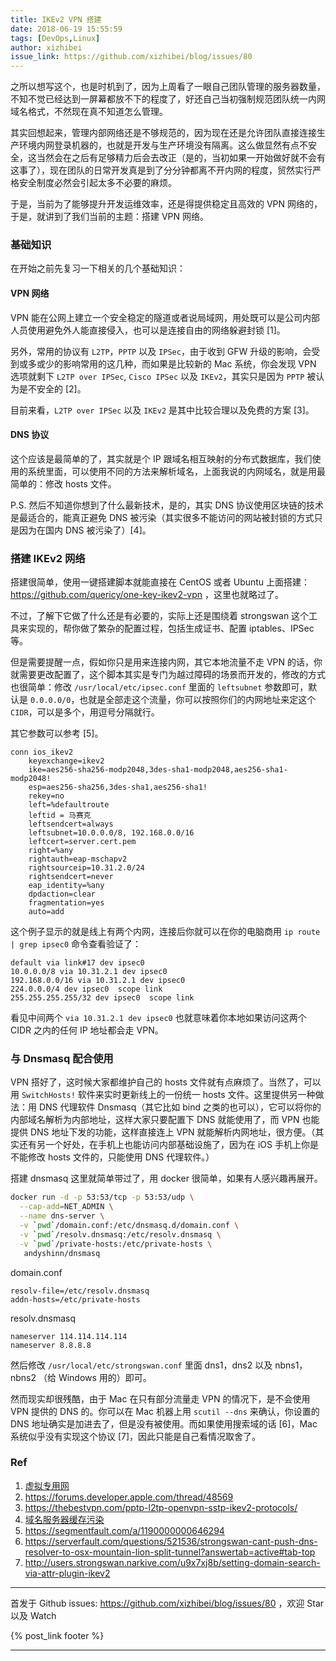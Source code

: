 ```yaml
---
title: IKEv2 VPN 搭建
date: 2018-06-19 15:55:59
tags: [DevOps,Linux]
author: xizhibei
issue_link: https://github.com/xizhibei/blog/issues/80
---
```

<!-- en_title: setting-up-ikev2-vpn -->

之所以想写这个，也是时机到了，因为上周看了一眼自己团队管理的服务器数量，不知不觉已经达到一屏幕都放不下的程度了，好还自己当初强制规范团队统一内网域名格式，不然现在真不知道怎么管理。

其实回想起来，管理内部网络还是不够规范的，因为现在还是允许团队直接连接生产环境内网登录机器的，也就是开发与生产环境没有隔离。这么做显然有点不安全，这当然会在之后有足够精力后会去改正（是的，当初如果一开始做好就不会有这事了），现在团队的日常开发真是到了分分钟都离不开内网的程度，贸然实行严格安全制度必然会引起太多不必要的麻烦。

于是，当前为了能够提升开发运维效率，还是得提供稳定且高效的 VPN 网络的，于是，就讲到了我们当前的主题：搭建 VPN 网络。

### 基础知识
在开始之前先复习一下相关的几个基础知识：

#### VPN 网络
VPN 能在公网上建立一个安全稳定的隧道或者说局域网，用处既可以是公司内部人员使用避免外人能直接侵入，也可以是连接自由的网络躲避封锁 [1]。

另外，常用的协议有 `L2TP`，`PPTP` 以及 `IPSec`，由于收到 GFW 升级的影响，会受到或多或少的影响常用的这几种，而如果是比较新的 Mac 系统，你会发现 VPN 选项就剩下 `L2TP over IPSec`, `Cisco IPSec` 以及 `IKEv2`，其实只是因为 `PPTP` 被认为是不安全的 [2]。

目前来看，`L2TP over IPSec` 以及 `IKEv2` 是其中比较合理以及免费的方案 [3]。

#### DNS 协议
这个应该是最简单的了，其实就是个 IP 跟域名相互映射的分布式数据库，我们使用的系统里面，可以使用不同的方法来解析域名，上面我说的内网域名，就是用最简单的：修改 hosts 文件。

P.S. 然后不知道你想到了什么最新技术，是的，其实 DNS 协议使用区块链的技术是最适合的，能真正避免 DNS 被污染（其实很多不能访问的网站被封锁的方式只是因为在国内 DNS 被污染了）[4]。

### 搭建 IKEv2 网络
搭建很简单，使用一键搭建脚本就能直接在 CentOS 或者 Ubuntu 上面搭建：https://github.com/quericy/one-key-ikev2-vpn ，这里也就略过了。

不过，了解下它做了什么还是有必要的，实际上还是围绕着 strongswan 这个工具来实现的，帮你做了繁杂的配置过程，包括生成证书、配置 iptables、IPSec 等。

但是需要提醒一点，假如你只是用来连接内网，其它本地流量不走 VPN 的话，你就需要更改配置了，这个脚本其实是专门为越过障碍的场景而开发的，修改的方式也很简单：修改 `/usr/local/etc/ipsec.conf` 里面的 `leftsubnet` 参数即可，默认是 `0.0.0.0/0`，也就是全部走这个流量，你可以按照你们的内网地址来定这个 `CIDR`，可以是多个，用逗号分隔就行。

其它参数可以参考 [5]。

```
conn ios_ikev2
    keyexchange=ikev2
    ike=aes256-sha256-modp2048,3des-sha1-modp2048,aes256-sha1-modp2048!
    esp=aes256-sha256,3des-sha1,aes256-sha1!
    rekey=no
    left=%defaultroute
    leftid = 马赛克
    leftsendcert=always
    leftsubnet=10.0.0.0/8, 192.168.0.0/16
    leftcert=server.cert.pem
    right=%any
    rightauth=eap-mschapv2
    rightsourceip=10.31.2.0/24
    rightsendcert=never
    eap_identity=%any
    dpdaction=clear
    fragmentation=yes
    auto=add
```

这个例子显示的就是线上有两个内网，连接后你就可以在你的电脑商用 `ip route | grep ipsec0` 命令查看验证了：

```
default via link#17 dev ipsec0
10.0.0.0/8 via 10.31.2.1 dev ipsec0
192.168.0.0/16 via 10.31.2.1 dev ipsec0
224.0.0.0/4 dev ipsec0  scope link
255.255.255.255/32 dev ipsec0  scope link
```

看见中间两个 `via 10.31.2.1 dev ipsec0` 也就意味着你本地如果访问这两个 CIDR 之内的任何 IP 地址都会走 VPN。

### 与 Dnsmasq 配合使用
VPN 搭好了，这时候大家都维护自己的 hosts 文件就有点麻烦了。当然了，可以用 `SwitchHosts!` 软件来实时更新线上的一份统一 hosts 文件。这里提供另一种做法：用 DNS 代理软件 Dnsmasq（其它比如 bind 之类的也可以），它可以将你的内部域名解析为内部地址，这样大家只要配置下 DNS 就能使用了，而 VPN 也能提供 DNS 地址下发的功能，这样直接连上 VPN 就能解析内网地址，很方便。（其实还有另一个好处，在手机上也能访问内部基础设施了，因为在 iOS 手机上你是不能修改 hosts 文件的，只能使用 DNS 代理软件。）

搭建 dnsmasq 这里就简单带过了，用 docker 很简单，如果有人感兴趣再展开。

```bash
docker run -d -p 53:53/tcp -p 53:53/udp \
  --cap-add=NET_ADMIN \
  --name dns-server \
  -v `pwd`/domain.conf:/etc/dnsmasq.d/domain.conf \
  -v `pwd`/resolv.dnsmasq:/etc/resolv.dnsmasq \
  -v `pwd`/private-hosts:/etc/private-hosts \
   andyshinn/dnsmasq
```

domain.conf
```
resolv-file=/etc/resolv.dnsmasq
addn-hosts=/etc/private-hosts
```

resolv.dnsmasq
```
nameserver 114.114.114.114
nameserver 8.8.8.8
```

然后修改 `/usr/local/etc/strongswan.conf` 里面 dns1，dns2 以及 nbns1，nbns2 （给 Windows 用的）即可。

然而现实却很残酷，由于 Mac 在只有部分流量走 VPN 的情况下，是不会使用 VPN 提供的 DNS 的。你可以在 Mac 机器上用 `scutil --dns` 来确认，你设置的 DNS 地址确实是加进去了，但是没有被使用。而如果使用搜索域的话 [6]，Mac 系统似乎没有实现这个协议 [7]，因此只能是自己看情况取舍了。

### Ref
1. [虚拟专用网](https://zh.wikipedia.org/zh-cn/%E8%99%9B%E6%93%AC%E7%A7%81%E4%BA%BA%E7%B6%B2%E8%B7%AF)
2. https://forums.developer.apple.com/thread/48569
3. https://thebestvpn.com/pptp-l2tp-openvpn-sstp-ikev2-protocols/
4. [域名服务器缓存污染](https://zh.wikipedia.org/wiki/%E5%9F%9F%E5%90%8D%E6%9C%8D%E5%8A%A1%E5%99%A8%E7%BC%93%E5%AD%98%E6%B1%A1%E6%9F%93)
5. https://segmentfault.com/a/1190000000646294
6. https://serverfault.com/questions/521536/strongswan-cant-push-dns-resolver-to-osx-mountain-lion-split-tunnel?answertab=active#tab-top
7. http://users.strongswan.narkive.com/u9x7xj8b/setting-domain-search-via-attr-plugin-ikev2


***
首发于 Github issues: https://github.com/xizhibei/blog/issues/80 ，欢迎 Star 以及 Watch

{% post_link footer %}
***